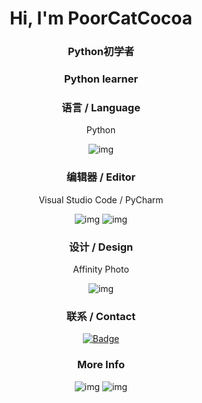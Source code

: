 <h1 align="center">Hi, I'm PoorCatCocoa</h1>

<h3 align="center">Python初学者</h3>
<h3 align="center">Python learner</h3>

<div align="center">
  <h3>语言 / Language</h3>
  <p>Python</p>
  <img src="https://img.shields.io/badge/python-3670A0?style=for-the-badge&logo=python&logoColor=ffdd54" alt="img"></img>

  <h3>编辑器 / Editor</h3>
  <p>Visual Studio Code / PyCharm</p>
  <img src="https://img.shields.io/badge/Visual%20Studio%20Code-0078d7.svg?style=for-the-badge&logo=visual-studio-code&logoColor=white" alt="img"></img>
  <img src="https://img.shields.io/badge/pycharm-143?style=for-the-badge&logo=pycharm&logoColor=black&color=black&labelColor=green" alt="img"></img>

  <h3>设计 / Design</h3>
  <p>Affinity Photo</p>
  <img src="https://img.shields.io/badge/affinityphoto-%237E4DD2.svg?style=for-the-badge&logo=affinity-photo&logoColor=white" alt="img"></img>
</div>

<div align="center">
  <h3>联系 / Contact</h3>
  <a href="https://steamcommunity.com/profiles/76561198402905227/"><img src="https://img.shields.io/badge/steam-PoorCatCocoa-lightgrey" alt="Badge" /></a>
</div>

<div align="center">
  <h3>More Info</h3>
  <img src="https://github-readme-stats.vercel.app/api?username=PoorCatCocoa&show_icons=true&hide_title=true&count_private=true" alt="img" />
  <img src="https://github-readme-stats.vercel.app/api/top-langs/?username=PoorCatCocoa&langs_count=14&count_private=true&layout=compact&include_all_commits=true&card_width=450" alt="img" />
</div>
